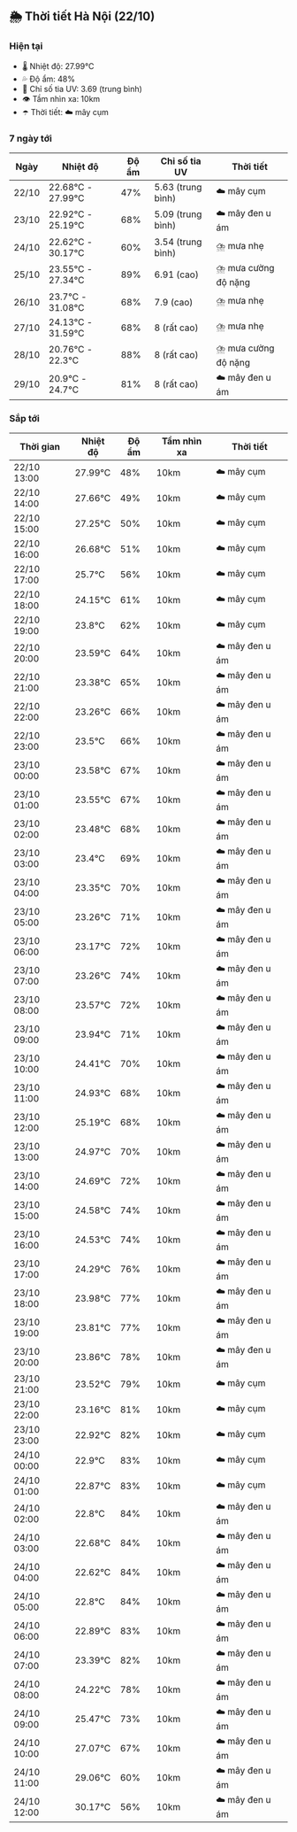 ## 🌦️ Thời tiết Hà Nội (22/10)

### Hiện tại

- 🌡️ Nhiệt độ: 27.99℃
- 💦 Độ ẩm: 48%
- 🌟 Chỉ số tia UV: 3.69 (trung bình)
- 👁️ Tầm nhìn xa: 10km
- ☂️ Thời tiết: ☁️ mây cụm

### 7 ngày tới

| Ngày | Nhiệt độ | Độ ẩm | Chỉ số tia UV | Thời tiết |
| --- | --- | --- | --- | --- |
| 22/10 | 22.68℃ - 27.99℃ | 47% | 5.63 (trung bình) | ☁️ mây cụm |
| 23/10 | 22.92℃ - 25.19℃ | 68% | 5.09 (trung bình) | ☁️ mây đen u ám |
| 24/10 | 22.62℃ - 30.17℃ | 60% | 3.54 (trung bình) | ⛈️ mưa nhẹ |
| 25/10 | 23.55℃ - 27.34℃ | 89% | 6.91 (cao) | ⛈️ mưa cường độ nặng |
| 26/10 | 23.7℃ - 31.08℃ | 68% | 7.9 (cao) | ⛈️ mưa nhẹ |
| 27/10 | 24.13℃ - 31.59℃ | 68% | 8 (rất cao) | ⛈️ mưa nhẹ |
| 28/10 | 20.76℃ - 22.3℃ | 88% | 8 (rất cao) | ⛈️ mưa cường độ nặng |
| 29/10 | 20.9℃ - 24.7℃ | 81% | 8 (rất cao) | ☁️ mây đen u ám |

### Sắp tới

| Thời gian | Nhiệt độ | Độ ẩm | Tầm nhìn xa | Thời tiết |
| --- | --- | --- | --- | --- |
| 22/10 13:00 | 27.99℃ | 48% | 10km | ☁️ mây cụm |
| 22/10 14:00 | 27.66℃ | 49% | 10km | ☁️ mây cụm |
| 22/10 15:00 | 27.25℃ | 50% | 10km | ☁️ mây cụm |
| 22/10 16:00 | 26.68℃ | 51% | 10km | ☁️ mây cụm |
| 22/10 17:00 | 25.7℃ | 56% | 10km | ☁️ mây cụm |
| 22/10 18:00 | 24.15℃ | 61% | 10km | ☁️ mây cụm |
| 22/10 19:00 | 23.8℃ | 62% | 10km | ☁️ mây cụm |
| 22/10 20:00 | 23.59℃ | 64% | 10km | ☁️ mây đen u ám |
| 22/10 21:00 | 23.38℃ | 65% | 10km | ☁️ mây đen u ám |
| 22/10 22:00 | 23.26℃ | 66% | 10km | ☁️ mây đen u ám |
| 22/10 23:00 | 23.5℃ | 66% | 10km | ☁️ mây đen u ám |
| 23/10 00:00 | 23.58℃ | 67% | 10km | ☁️ mây đen u ám |
| 23/10 01:00 | 23.55℃ | 67% | 10km | ☁️ mây đen u ám |
| 23/10 02:00 | 23.48℃ | 68% | 10km | ☁️ mây đen u ám |
| 23/10 03:00 | 23.4℃ | 69% | 10km | ☁️ mây đen u ám |
| 23/10 04:00 | 23.35℃ | 70% | 10km | ☁️ mây đen u ám |
| 23/10 05:00 | 23.26℃ | 71% | 10km | ☁️ mây đen u ám |
| 23/10 06:00 | 23.17℃ | 72% | 10km | ☁️ mây đen u ám |
| 23/10 07:00 | 23.26℃ | 74% | 10km | ☁️ mây đen u ám |
| 23/10 08:00 | 23.57℃ | 72% | 10km | ☁️ mây đen u ám |
| 23/10 09:00 | 23.94℃ | 71% | 10km | ☁️ mây đen u ám |
| 23/10 10:00 | 24.41℃ | 70% | 10km | ☁️ mây đen u ám |
| 23/10 11:00 | 24.93℃ | 68% | 10km | ☁️ mây đen u ám |
| 23/10 12:00 | 25.19℃ | 68% | 10km | ☁️ mây đen u ám |
| 23/10 13:00 | 24.97℃ | 70% | 10km | ☁️ mây đen u ám |
| 23/10 14:00 | 24.69℃ | 72% | 10km | ☁️ mây đen u ám |
| 23/10 15:00 | 24.58℃ | 74% | 10km | ☁️ mây đen u ám |
| 23/10 16:00 | 24.53℃ | 74% | 10km | ☁️ mây đen u ám |
| 23/10 17:00 | 24.29℃ | 76% | 10km | ☁️ mây đen u ám |
| 23/10 18:00 | 23.98℃ | 77% | 10km | ☁️ mây đen u ám |
| 23/10 19:00 | 23.81℃ | 77% | 10km | ☁️ mây đen u ám |
| 23/10 20:00 | 23.86℃ | 78% | 10km | ☁️ mây đen u ám |
| 23/10 21:00 | 23.52℃ | 79% | 10km | ☁️ mây cụm |
| 23/10 22:00 | 23.16℃ | 81% | 10km | ☁️ mây cụm |
| 23/10 23:00 | 22.92℃ | 82% | 10km | ☁️ mây cụm |
| 24/10 00:00 | 22.9℃ | 83% | 10km | ☁️ mây cụm |
| 24/10 01:00 | 22.87℃ | 83% | 10km | ☁️ mây cụm |
| 24/10 02:00 | 22.8℃ | 84% | 10km | ☁️ mây đen u ám |
| 24/10 03:00 | 22.68℃ | 84% | 10km | ☁️ mây đen u ám |
| 24/10 04:00 | 22.62℃ | 84% | 10km | ☁️ mây đen u ám |
| 24/10 05:00 | 22.8℃ | 84% | 10km | ☁️ mây đen u ám |
| 24/10 06:00 | 22.89℃ | 83% | 10km | ☁️ mây đen u ám |
| 24/10 07:00 | 23.39℃ | 82% | 10km | ☁️ mây đen u ám |
| 24/10 08:00 | 24.22℃ | 78% | 10km | ☁️ mây đen u ám |
| 24/10 09:00 | 25.47℃ | 73% | 10km | ☁️ mây đen u ám |
| 24/10 10:00 | 27.07℃ | 67% | 10km | ☁️ mây đen u ám |
| 24/10 11:00 | 29.06℃ | 60% | 10km | ☁️ mây đen u ám |
| 24/10 12:00 | 30.17℃ | 56% | 10km | ☁️ mây đen u ám |
